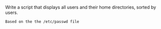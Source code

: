 Write a script that displays all users and their home directories, sorted by users.

    Based on the the /etc/passwd file

